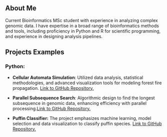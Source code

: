 ## About Me
Current Bioinformatics MSc student with experience in analyzing complex genomic data. I have expertise in a broad range of bioinformatics methods and tools, including proficiency in Python and R for scientific programming, and experience in designing analysis pipelines.


## Projects Examples

### Python:
* **Cellular Automata Simulation**: Utilized data analysis, statistical methodologies, and advanced visualization tools for modeling forest fire propagation. [Link to GitHub Repository.](https://github.com/sapir-mardan/CellularAutomataFireModel)
  
* **Parallel Subsequence Search**: Algorithmic design to find the longest subsequence in genomic data, enhancing efficiency with parallel processing.[Link to GitHub Repository.](https://github.com/sapir-mardan/ParallelSubSearch/tree/main)
  
* **Puffin Classifier:** The project emphasizes machine learning, model selection and data visualization to classify puffin species. [Link to GitHub Repository.](https://github.com/sapir-mardan/PuffinClassifier)



